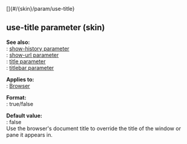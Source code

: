 []{#/{skin}/param/use-title}    
## use-title parameter (skin)    
**See also:**    
:   [show-history parameter](/ref/%7Bskin%7D/param/show-history)    
:   [show-url parameter](/ref/%7Bskin%7D/param/show-url)    
:   [title parameter](/ref/%7Bskin%7D/param/title)    
:   [titlebar parameter](/ref/%7Bskin%7D/param/titlebar)    
<!-- -->    
**Applies to:**    
:   [Browser](/ref/%7Bskin%7D/control/browser)    
<!-- -->    
**Format:**    
:   true/false    
<!-- -->    
**Default value:**    
:   false    
Use the browser\'s document title to override the title of the window or    
pane it appears in.  